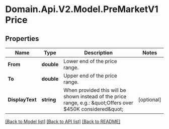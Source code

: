 # Domain.Api.V2.Model.PreMarketV1Price
## Properties

Name | Type | Description | Notes
------------ | ------------- | ------------- | -------------
**From** | **double** | Lower end of the price range. | 
**To** | **double** | Upper end of the price range. | 
**DisplayText** | **string** | When provided this will be shown instead of the price range, e.g.: \&quot;Offers over $450K considered\&quot; | [optional] 

[[Back to Model list]](../README.md#documentation-for-models) [[Back to API list]](../README.md#documentation-for-api-endpoints) [[Back to README]](../README.md)

